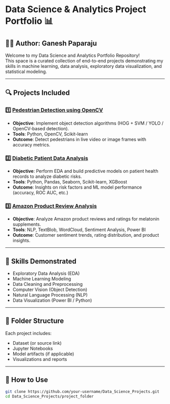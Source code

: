 # Data Science & Analytics Project Portfolio 📊

## 👨‍💻 Author: Ganesh Paparaju

Welcome to my Data Science and Analytics Portfolio Repository!  
This space is a curated collection of end-to-end projects demonstrating my skills in machine learning, data analysis, exploratory data visualization, and statistical modeling.

---

## 🔍 Projects Included

### 1️⃣ [Pedestrian Detection using OpenCV](./pedestrian_detection/)
- **Objective**: Implement object detection algorithms (HOG + SVM / YOLO / OpenCV-based detection).
- **Tools**: Python, OpenCV, Scikit-learn
- **Outcome**: Detect pedestrians in live video or image frames with accuracy metrics.

### 2️⃣ [Diabetic Patient Data Analysis](./diabetic_analysis_project/)
- **Objective**: Perform EDA and build predictive models on patient health records to analyze diabetic risks.
- **Tools**: Python, Pandas, Seaborn, Scikit-learn, XGBoost
- **Outcome**: Insights on risk factors and ML model performance (accuracy, ROC AUC, etc.)

### 3️⃣ [Amazon Product Review Analysis](./amazon_review_analysis/)
- **Objective**: Analyze Amazon product reviews and ratings for melatonin supplements.
- **Tools**: NLP, TextBlob, WordCloud, Sentiment Analysis, Power BI
- **Outcome**: Customer sentiment trends, rating distribution, and product insights.

---

## 🧠 Skills Demonstrated
- Exploratory Data Analysis (EDA)
- Machine Learning Modeling
- Data Cleaning and Preprocessing
- Computer Vision (Object Detection)
- Natural Language Processing (NLP)
- Data Visualization (Power BI / Python)

---

## 📂 Folder Structure
Each project includes:
- Dataset (or source link)
- Jupyter Notebooks
- Model artifacts (if applicable)
- Visualizations and reports

---

## 🚀 How to Use
```bash
git clone https://github.com/your-username/Data_Science_Projects.git
cd Data_Science_Projects/project_folder
